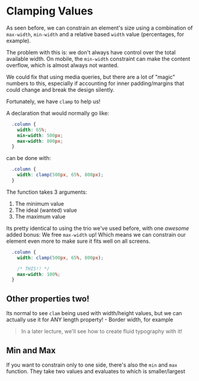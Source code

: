 # Clamping Values

As seen before, we can constrain an element's size using a combination of `max-width`, `min-width` and a relative based `width` value (percentages, for example).

The problem with this is: we don't always have control over the total available width. On mobile, the `min-width` constraint can make the content overflow, which is almost always not wanted.

We could fix that using media queries, but there are a lot of "magic" numbers to this, especially if accounting for inner padding/margins that could change and break the design silently.

Fortunately, we have `clamp` to help us!

A declaration that would normally go like:

```css
  .column {
    width: 65%;
    min-width: 500px;
    max-width: 800px;
  }
```

can be done with:

```css
  .column {
    width: clamp(500px, 65%, 800px);
  }
```

The function takes 3 arguments:

1. The minimum value
2. The ideal (wanted) value
3. The maximum value

Its pretty identical to using the trio we've used before, with one *awesome* added bonus: We free `max-width` up! Which means we can constrain our element even more to make sure it fits well on all screens.


```css
  .column {
    width: clamp(500px, 65%, 800px);

    /* THIS!! */
    max-width: 100%;
  }
```

## Other properties two!

Its normal to see `clam` being used with width/height values, but we can actually use it for ANY length property! - Border width, for example

> In a later lecture, we'll see how to create fluid typography with it!

## Min and Max

If you want to constrain only to one side, there's also the `min` and `max` function. They take two values and evaluates to which is smaller/largest

